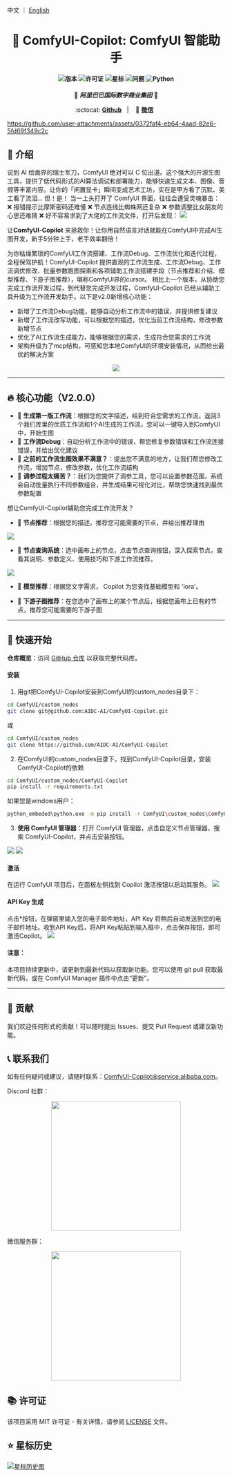 中文 ｜ [English](./README.md)

<div align="center">

# 🎯 ComfyUI-Copilot: ComfyUI 智能助手

<h4 align="center">

<div align="center">
<img src="https://img.shields.io/badge/Version-1.0.0-blue.svg" alt="版本"> 
<img src="https://img.shields.io/badge/License-MIT-green.svg" alt="许可证">
<img src="https://img.shields.io/github/stars/AIDC-AI/ComfyUI-Copilot?color=yellow" alt="星标">
<img src="https://img.shields.io/github/issues/AIDC-AI/ComfyUI-Copilot?color=red" alt="问题">
<img src="https://img.shields.io/badge/python-3.10%2B-purple.svg" alt="Python">

</h4>

👾 _**阿里巴巴国际数字商业集团**_ 👾

<p align="center">
          :octocat: <a href="https://github.com/AIDC-AI/ComfyUI-Copilot"><b>Github</b></a>&nbsp&nbsp | &nbsp&nbsp 💬 <a href="https://github.com/AIDC-AI/ComfyUI-Copilot/blob/main/assets/qrcode.png"><b>微信</b></a>&nbsp&nbsp
</p>

</div>

https://github.com/user-attachments/assets/0372faf4-eb64-4aad-82e6-5fd69f349c2c

## 🌟 介绍

说到 AI 绘画界的瑞士军刀，ComfyUI 绝对可以 C 位出道。这个强大的开源生图工具，提供了低代码形式的AI算法调试和部署能力，能够快速生成文本、图像、音频等丰富内容。让你的「闲置显卡」瞬间变成艺术工坊，实在是甲方看了沉默、美工看了流泪...
但！是！
当一上头打开了 ComfyUI 界面，往往会遭受灵魂暴击：
❌ 报错提示比摩斯密码还难懂
❌ 节点连线比蜘蛛网还复杂
❌ 参数调整比女朋友的心思还难猜
❌ 好不容易求到了大佬的工作流文件，打开后发现：
<img src="assets/broken_workflow_funny.png">

让**ComfyUI-Copilot** 来拯救你！让你用自然语言对话就能在ComfyUI中完成AI生图开发，新手5分钟上手，老手效率翻倍！

为你枯燥繁琐的ComfyUI工作流搭建、工作流Debug、工作流优化和迭代过程，全程保驾护航！ComfyUI-Copilot 提供直观的工作流生成、工作流Debug、工作流调优修改、批量参数跑图探索和各项辅助工作流搭建手段（节点推荐和介绍、模型推荐、下游子图推荐），堪称ComfyUI界的cursor。
相比上一个版本，从协助您完成工作流开发过程，到代替您完成开发过程，ComfyUI-Copilot 已经从辅助工具升级为工作流开发助手。以下是v2.0新增核心功能：
* 新增了工作流Debug功能，能够自动分析工作流中的错误，并提供修复建议
* 新增了工作流改写功能，可以根据您的描述，优化当前工作流结构，修改参数新增节点
* 优化了AI工作流生成能力，能够根据您的需求，生成符合您需求的工作流
* 架构升级为了mcp结构，可感知您本地ComfyUI的环境安装情况，从而给出最优的解决方案

<div align="center">
<img src="assets/Framework.png"/>
</div>

---

## 🔥 核心功能（V2.0.0）

- 💎 **生成第一版工作流**：根据您的文字描述，给到符合您需求的工作流，返回3个我们库里的优质工作流和1个AI生成的工作流，您可以一键导入到ComfyUI中，开始生图
- 💎 **工作流Debug**：自动分析工作流中的错误，帮您修复参数错误和工作流连接错误，并给出优化建议
- 💎 **之前的工作流生图效果不满意？**：提出您不满意的地方，让我们帮您修改工作流，增加节点，修改参数，优化工作流结构
- 💎 **调参过程太痛苦？**：我们为您提供了调参工具，您可以设置参数范围，系统会自动批量执行不同参数组合，并生成结果可视化对比，帮助您快速找到最优参数配置

想让ComfyUI-Copilot辅助您完成工作流开发？
- 💎 **节点推荐**：根据您的描述，推荐您可能需要的节点，并给出推荐理由
<img src="assets/comfycopilot_nodes_recommend.gif"/>

- 💎 **节点查询系统**：选中画布上的节点，点击节点查询按钮，深入探索节点，查看其说明、参数定义、使用技巧和下游工作流推荐。
<img src="assets/comfycopilot_nodes_search.gif"/>

- 💎 **模型推荐**：根据您文字需求， Copilot 为您查找基础模型和 'lora'。

- 💎 **下游子图推荐**：在您选中了画布上的某个节点后，根据您画布上已有的节点，推荐您可能需要的下游子图

---

## 🚀 快速开始

**仓库概览**：访问 [GitHub 仓库](https://github.com/AIDC-AI/ComfyUI-Copilot) 以获取完整代码库。

#### 安装
  1. 用git把ComfyUI-Copilot安装到ComfyUI的custom_nodes目录下：

   ```bash
   cd ComfyUI/custom_nodes
   git clone git@github.com:AIDC-AI/ComfyUI-Copilot.git
   ```
   
   或
   
   ```bash
   cd ComfyUI/custom_nodes
   git clone https://github.com/AIDC-AI/ComfyUI-Copilot
   ```

  2. 在ComfyUI的custom_nodes目录下，找到ComfyUI-Copilot目录，安装ComfyUI-Copilot的依赖

   ```bash
   cd ComfyUI/custom_nodes/ComfyUI-Copilot
   pip install -r requirements.txt
   ```
   如果您是windows用户：

   ```bash
   python_embeded\python.exe -m pip install -r ComfyUI\custom_nodes\ComfyUI-Copilot\requirements.txt
   ```
   

  3. **使用 ComfyUI 管理器**：打开 ComfyUI 管理器，点击自定义节点管理器，搜索 ComfyUI-Copilot，并点击安装按钮。
   <img src="assets/comfyui_manager.png"/>
   <img src="assets/comfyui_manager_install.png"/>

#### **激活**
在运行 ComfyUI 项目后，在面板左侧找到 Copilot 激活按钮以启动其服务。
<img src="assets/start.jpg"/>

#### **API Key 生成**
点击*按钮，在弹窗里输入您的电子邮件地址，API Key 将稍后自动发送到您的电子邮件地址。收到API Key后，将API Key粘贴到输入框中，点击保存按钮，即可激活Copilot。
<img src="assets/keygen.png"/>

#### **注意**：
本项目持续更新中，请更新到最新代码以获取新功能。您可以使用 git pull 获取最新代码，或在 ComfyUI Manager 插件中点击“更新”。

---

## 🤝 贡献

我们欢迎任何形式的贡献！可以随时提出 Issues、提交 Pull Request 或建议新功能。


## 📞 联系我们

如有任何疑问或建议，请随时联系：ComfyUI-Copilot@service.alibaba.com。

Discord 社群：
<div align="center">
<img src='assets/discordqrcode.png' width='300'>
</div>

微信服务群：
<div align="center">
<img src='https://github.com/AIDC-AI/ComfyUI-Copilot/blob/main/assets/qrcode.png' width='300'>
</div>

## 📚 许可证

该项目采用 MIT 许可证 - 有关详情，请参阅 [LICENSE](https://opensource.org/licenses/MIT) 文件。

## ⭐ 星标历史

[![星标历史图](https://api.star-history.com/svg?repos=AIDC-AI/ComfyUI-Copilot&type=Date)](https://star-history.com/#AIDC-AI/ComfyUI-Copilot&Date)

